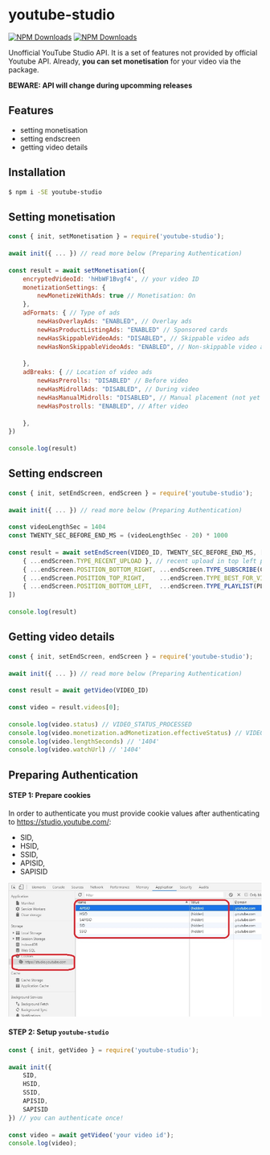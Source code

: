 # youtube-studio
[![NPM Downloads](https://img.shields.io/npm/dm/youtube-studio.svg?style=flat)](https://www.npmjs.org/package/youtube-studio)
[![NPM Downloads](https://img.shields.io/npm/dt/youtube-studio.svg?style=flat)](https://www.npmjs.org/package/youtube-studio)


Unofficial YouTube Studio API.
It is a set of features not provided by official Youtube API. 
Already, **you can set monetisation** for your video via the package.

**BEWARE: API will change during upcomming releases**

## Features
- setting monetisation
- setting endscreen
- getting video details

## Installation

```sh
$ npm i -SE youtube-studio
```

## Setting monetisation

```js
const { init, setMonetisation } = require('youtube-studio');

await init({ ... }) // read more below (Preparing Authentication)

const result = await setMonetisation({
    encryptedVideoId: 'hHbWF1Bvgf4', // your video ID
    monetizationSettings: {
        newMonetizeWithAds: true // Monetisation: On
    },
    adFormats: { // Type of ads
        newHasOverlayAds: "ENABLED", // Overlay ads
        newHasProductListingAds: "ENABLED" // Sponsored cards
        newHasSkippableVideoAds: "DISABLED", // Skippable video ads
        newHasNonSkippableVideoAds: "ENABLED", // Non-skippable video ads
        
    },
    adBreaks: { // Location of video ads
        newHasPrerolls: "DISABLED" // Before video
        newHasMidrollAds: "DISABLED", // During video
        newHasManualMidrolls: "DISABLED", // Manual placement (not yet provided)
        newHasPostrolls: "ENABLED", // After video
        
    },
})

console.log(result)
```

## Setting endscreen

```js
const { init, setEndScreen, endScreen } = require('youtube-studio');

await init({ ... }) // read more below (Preparing Authentication)

const videoLengthSec = 1404
const TWENTY_SEC_BEFORE_END_MS = (videoLengthSec - 20) * 1000

const result = await setEndScreen(VIDEO_ID, TWENTY_SEC_BEFORE_END_MS, [
    { ...endScreen.TYPE_RECENT_UPLOAD }, // recent upload in top left position
    { ...endScreen.POSITION_BOTTOM_RIGHT, ...endScreen.TYPE_SUBSCRIBE(CHANNEL_ID) }, // subscribe button
    { ...endScreen.POSITION_TOP_RIGHT,    ...endScreen.TYPE_BEST_FOR_VIEWERS,      ...endScreen.DELAY(500) }, // best for viewers delayed with 0.5 sec
    { ...endScreen.POSITION_BOTTOM_LEFT,  ...endScreen.TYPE_PLAYLIST(PLAYLIST_ID), ...endScreen.DELAY(1000) } // playlist delayed with 1 sec
])
    
console.log(result)
```

## Getting video details

```js
const { init, setEndScreen, endScreen } = require('youtube-studio');

await init({ ... }) // read more below (Preparing Authentication)

const result = await getVideo(VIDEO_ID)

const video = result.videos[0];

console.log(video.status) // VIDEO_STATUS_PROCESSED
console.log(video.monetization.adMonetization.effectiveStatus) // VIDEO_MONETIZING_STATUS_MONETIZING_WITH_LIMITED_ADS
console.log(video.lengthSeconds) // '1404'
console.log(video.watchUrl) // '1404'
```

## Preparing Authentication

#### STEP 1: Prepare cookies

In order to authenticate you must provide cookie values after authenticating to https://studio.youtube.com/:
- SID, 
- HSID,
- SSID,
- APISID,
- SAPISID

![](docs/images/cookies.jpg)

#### STEP 2: Setup `youtube-studio`

```js
const { init, getVideo } = require('youtube-studio');

await init({
    SID,
    HSID,
    SSID,
    APISID,
    SAPISID
}) // you can authenticate once!
        
const video = await getVideo('your video id');
console.log(video);
```
